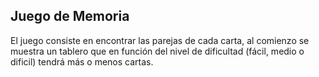## Juego de Memoria

El juego consiste en encontrar las parejas de cada carta, al comienzo se muestra un tablero que en función del nivel de dificultad (fácil, medio o dificil) tendrá más o menos cartas.


